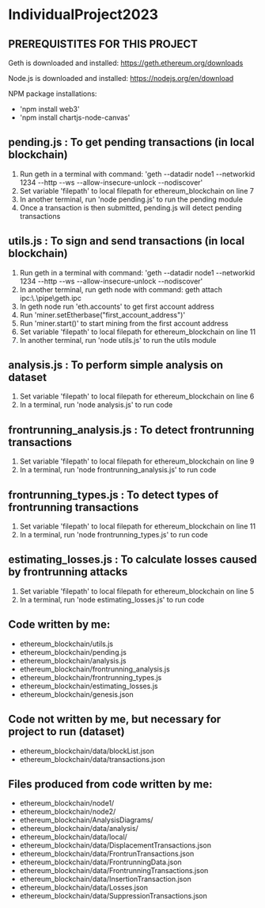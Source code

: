 # IndividualProject2023

## PREREQUISTITES FOR THIS PROJECT

Geth is downloaded and installed:
https://geth.ethereum.org/downloads

Node.js is downloaded and installed:
https://nodejs.org/en/download

NPM package installations:
- 'npm install web3'
- 'npm install chartjs-node-canvas'

## pending.js : To get pending transactions (in local blockchain)
1. Run geth in a terminal with command: 'geth --datadir node1 --networkid 1234 --http --ws --allow-insecure-unlock --nodiscover'
2. Set variable 'filepath' to local filepath for ethereum_blockchain on line 7
3. In another terminal, run 'node pending.js' to run the pending module
4. Once a transaction is then submitted, pending.js will detect pending transactions

## utils.js : To sign and send transactions (in local blockchain)
1. Run geth in a terminal with command: 'geth --datadir node1 --networkid 1234 --http --ws --allow-insecure-unlock --nodiscover'
2. In another terminal, run geth node with command: geth attach ipc:\\.\pipe\geth.ipc
3. In geth node run 'eth.accounts' to get first account address
4. Run 'miner.setEtherbase("first_account_address")'
5. Run 'miner.start()' to start mining from the first account address
6. Set variable 'filepath' to local filepath for ethereum_blockchain on line 11
7. In another terminal, run 'node utils.js' to run the utils module


## analysis.js : To perform simple analysis on dataset
1. Set variable 'filepath' to local filepath for ethereum_blockchain on line 6
2. In a terminal, run 'node analysis.js' to run code

## frontrunning_analysis.js : To detect frontrunning transactions
1. Set variable 'filepath' to local filepath for ethereum_blockchain on line 9
2. In a terminal, run 'node frontrunning_analysis.js' to run code

## frontrunning_types.js : To detect types of frontrunning transactions
1. Set variable 'filepath' to local filepath for ethereum_blockchain on line 11
2. In a terminal, run 'node frontrunning_types.js' to run code

## estimating_losses.js :  To calculate losses caused by frontrunning attacks
1. Set variable 'filepath' to local filepath for ethereum_blockchain on line 5
2. In a terminal, run 'node estimating_losses.js' to run code

## Code written by me:
- ethereum_blockchain/utils.js 
- ethereum_blockchain/pending.js 
- ethereum_blockchain/analysis.js 
- ethereum_blockchain/frontrunning_analysis.js 
- ethereum_blockchain/frontrunning_types.js 
- ethereum_blockchain/estimating_losses.js 
- ethereum_blockchain/genesis.json

## Code not written by me, but necessary for project to run (dataset)
- ethereum_blockchain/data/blockList.json 
- ethereum_blockchain/data/transactions.json 

## Files produced from code written by me:
- ethereum_blockchain/node1/ 
- ethereum_blockchain/node2/ 
- ethereum_blockchain/AnalysisDiagrams/ 
- ethereum_blockchain/data/analysis/ 
- ethereum_blockchain/data/local/ 
- ethereum_blockchain/data/DisplacementTransactions.json 
- ethereum_blockchain/data/FrontrunTransactions.json 
- ethereum_blockchain/data/FrontrunningData.json 
- ethereum_blockchain/data/FrontrunningTransactions.json 
- ethereum_blockchain/data/InsertionTransaction.json 
- ethereum_blockchain/data/Losses.json 
- ethereum_blockchain/data/SuppressionTransactions.json 

